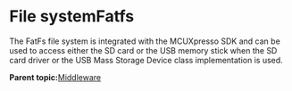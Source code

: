 # File systemFatfs

The FatFs file system is integrated with the MCUXpresso SDK and can be used to access either the SD card or the USB memory stick when the SD card driver or the USB Mass Storage Device class implementation is used.

**Parent topic:**[Middleware](../topics/applicable_for_productrt1050_or_productrt1010_or_p.md)

